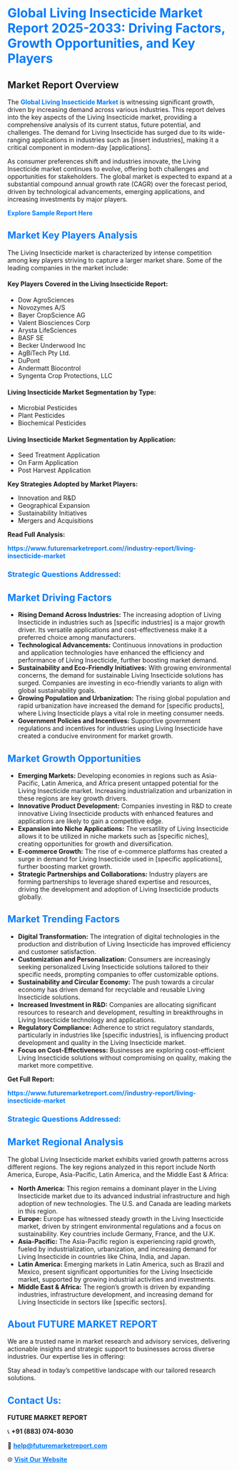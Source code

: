 <h1 style="color: #007BFF;">Global Living Insecticide Market Report 2025-2033: Driving Factors, Growth Opportunities, and Key Players</h1>

<section id="overview">
<h2>Market Report Overview</h2>
<p>The <a href="https://www.futuremarketreport.com//industry-report/living-insecticide-market" style="color: #007BFF; text-decoration: none;"><strong>Global Living Insecticide Market</strong></a> is witnessing significant growth, driven by increasing demand across various industries. This report delves into the key aspects of the Living Insecticide market, providing a comprehensive analysis of its current status, future potential, and challenges. The demand for Living Insecticide has surged due to its wide-ranging applications in industries such as [insert industries], making it a critical component in modern-day [applications].</p>
<p>As consumer preferences shift and industries innovate, the Living Insecticide market continues to evolve, offering both challenges and opportunities for stakeholders. The global market is expected to expand at a substantial compound annual growth rate (CAGR) over the forecast period, driven by technological advancements, emerging applications, and increasing investments by major players.</p>
</section>

<section id="overview">
<p><a href="https://www.futuremarketreport.com//request-sample/reportId=57615" style="color: #007BFF; text-decoration: none;"><strong>Explore Sample Report Here</strong></a></p>
</section>

<section id="key-players">
<h2 style="color: #007BFF;">Market Key Players Analysis</h2>
<p>The Living Insecticide market is characterized by intense competition among key players striving to capture a larger market share. Some of the leading companies in the market include:</p>
<h4>Key Players Covered in the Living Insecticide Report:</h4>
<ul><li>Dow AgroSciences</li><li>Novozymes A/S</li><li>Bayer CropScience AG</li><li>Valent Biosciences Corp</li><li>Arysta LifeSciences</li><li>BASF SE</li><li>Becker Underwood Inc</li><li>AgBiTech Pty Ltd.</li><li>DuPont</li><li>Andermatt Biocontrol</li><li>Syngenta Crop Protections, LLC</li></ul>
<h4>Living Insecticide Market Segmentation by Type:</h4>
<ul><li>Microbial Pesticides</li><li>Plant Pesticides</li><li>Biochemical Pesticides</li></ul>

<h4>Living Insecticide Market Segmentation by Application:</h4>
<ul><li>Seed Treatment Application</li><li>On Farm Application</li><li>Post Harvest Application</li></ul>
<p><strong>Key Strategies Adopted by Market Players:</strong></p>
<ul>
<li>Innovation and R&D</li>
<li>Geographical Expansion</li>
<li>Sustainability Initiatives</li>
<li>Mergers and Acquisitions</li>
</ul>
</section>

<section>
<p><strong>Read Full Analysis: </strong></p><a href="https://www.futuremarketreport.com//industry-report/living-insecticide-market" style="color: #007BFF; text-decoration: none;"><strong>https://www.futuremarketreport.com//industry-report/living-insecticide-market</strong></a>
<h3 style="color: #007BFF;">Strategic Questions Addressed:</h3>
</section>

<section id="driving-factors">
<h2 style="color: #007BFF;">Market Driving Factors</h2>
<ul>
<li><strong>Rising Demand Across Industries:</strong> The increasing adoption of Living Insecticide in industries such as [specific industries] is a major growth driver. Its versatile applications and cost-effectiveness make it a preferred choice among manufacturers.</li>
<li><strong>Technological Advancements:</strong> Continuous innovations in production and application technologies have enhanced the efficiency and performance of Living Insecticide, further boosting market demand.</li>
<li><strong>Sustainability and Eco-Friendly Initiatives:</strong> With growing environmental concerns, the demand for sustainable Living Insecticide solutions has surged. Companies are investing in eco-friendly variants to align with global sustainability goals.</li>
<li><strong>Growing Population and Urbanization:</strong> The rising global population and rapid urbanization have increased the demand for [specific products], where Living Insecticide plays a vital role in meeting consumer needs.</li>
<li><strong>Government Policies and Incentives:</strong> Supportive government regulations and incentives for industries using Living Insecticide have created a conducive environment for market growth.</li>
</ul>
</section>

<section id="growth-opportunities">
<h2 style="color: #007BFF;">Market Growth Opportunities</h2>
<ul>
<li><strong>Emerging Markets:</strong> Developing economies in regions such as Asia-Pacific, Latin America, and Africa present untapped potential for the Living Insecticide market. Increasing industrialization and urbanization in these regions are key growth drivers.</li>
<li><strong>Innovative Product Development:</strong> Companies investing in R&D to create innovative Living Insecticide products with enhanced features and applications are likely to gain a competitive edge.</li>
<li><strong>Expansion into Niche Applications:</strong> The versatility of Living Insecticide allows it to be utilized in niche markets such as [specific niches], creating opportunities for growth and diversification.</li>
<li><strong>E-commerce Growth:</strong> The rise of e-commerce platforms has created a surge in demand for Living Insecticide used in [specific applications], further boosting market growth.</li>
<li><strong>Strategic Partnerships and Collaborations:</strong> Industry players are forming partnerships to leverage shared expertise and resources, driving the development and adoption of Living Insecticide products globally.</li>
</ul>
</section>

<section id="trending-factors">
<h2 style="color: #007BFF;">Market Trending Factors</h2>
<ul>
<li><strong>Digital Transformation:</strong> The integration of digital technologies in the production and distribution of Living Insecticide has improved efficiency and customer satisfaction.</li>
<li><strong>Customization and Personalization:</strong> Consumers are increasingly seeking personalized Living Insecticide solutions tailored to their specific needs, prompting companies to offer customizable options.</li>
<li><strong>Sustainability and Circular Economy:</strong> The push towards a circular economy has driven demand for recyclable and reusable Living Insecticide solutions.</li>
<li><strong>Increased Investment in R&D:</strong> Companies are allocating significant resources to research and development, resulting in breakthroughs in Living Insecticide technology and applications.</li>
<li><strong>Regulatory Compliance:</strong> Adherence to strict regulatory standards, particularly in industries like [specific industries], is influencing product development and quality in the Living Insecticide market.</li>
<li><strong>Focus on Cost-Effectiveness:</strong> Businesses are exploring cost-efficient Living Insecticide solutions without compromising on quality, making the market more competitive.</li>
</ul>
</section>

<section>
<p><strong>Get Full Report: </strong></p><a href="https://www.futuremarketreport.com//industry-report/living-insecticide-market" style="color: #007BFF; text-decoration: none;"><strong>https://www.futuremarketreport.com//industry-report/living-insecticide-market</strong></a>
<h3 style="color: #007BFF;">Strategic Questions Addressed:</h3>
</section>


<section id="regional-analysis">
<h2 style="color: #007BFF;">Market Regional Analysis</h2>
<p>The global Living Insecticide market exhibits varied growth patterns across different regions. The key regions analyzed in this report include North America, Europe, Asia-Pacific, Latin America, and the Middle East & Africa:</p>
<ul>
<li><strong>North America:</strong> This region remains a dominant player in the Living Insecticide market due to its advanced industrial infrastructure and high adoption of new technologies. The U.S. and Canada are leading markets in this region.</li>
<li><strong>Europe:</strong> Europe has witnessed steady growth in the Living Insecticide market, driven by stringent environmental regulations and a focus on sustainability. Key countries include Germany, France, and the U.K.</li>
<li><strong>Asia-Pacific:</strong> The Asia-Pacific region is experiencing rapid growth, fueled by industrialization, urbanization, and increasing demand for Living Insecticide in countries like China, India, and Japan.</li>
<li><strong>Latin America:</strong> Emerging markets in Latin America, such as Brazil and Mexico, present significant opportunities for the Living Insecticide market, supported by growing industrial activities and investments.</li>
<li><strong>Middle East & Africa:</strong> The region’s growth is driven by expanding industries, infrastructure development, and increasing demand for Living Insecticide in sectors like [specific sectors].</li>
</ul>
</section>

<footer>
<h2 style="color: #007BFF;">About FUTURE MARKET REPORT</h2>
<p>We are a trusted name in market research and advisory services, delivering actionable insights and strategic support to businesses across diverse industries. Our expertise lies in offering:</p>

<p>Stay ahead in today’s competitive landscape with our tailored research solutions.</p>

<h2 style="color: #007BFF;">Contact Us:</h2>
<p><strong>FUTURE MARKET REPORT</strong></p>
<p>📞 <strong>+91 (883) 074-8030</strong></p>
<p>📧 <strong><a href="mailto:help@futuremarketreport.com" style="color: #007BFF;">help@futuremarketreport.com</a></strong></p>
<p>🌐 <strong><a href="https://www.futuremarketreport.com/" style="color: #007BFF;">Visit Our Website</a></strong></p>
</footer>